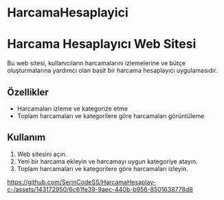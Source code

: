 # HarcamaHesaplayici

# Harcama Hesaplayıcı Web Sitesi

Bu web sitesi, kullanıcıların harcamalarını izlemelerine ve bütçe oluşturmalarına yardımcı olan basit bir harcama hesaplayıcı uygulamasıdır.

## Özellikler

- Harcamaları izleme ve kategorize etme
- Toplam harcamaları ve kategorilere göre harcamaları görüntüleme

## Kullanım

1. Web sitesini açın.
2. Yeni bir harcama ekleyin ve harcamayı uygun kategoriye atayın.
3. Toplam harcamaları ve kategorilere göre harcamaları izleyin.




https://github.com/SerinCodeSS/HarcamaHesaplay-c-/assets/143172950/6c61fe39-9aec-440b-b956-8501638778d8

